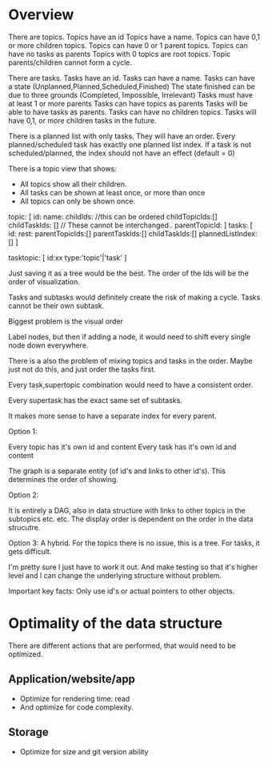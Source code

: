 # Overview

There are topics.
Topics have an id
Topics have a name.
Topics can have 0,1 or more children topics.
Topics can have 0 or 1 parent topics.
Topics can have no tasks as parents
Topics with 0 topics are root topics. 
Topic parents/children cannot form a cycle.

There are tasks.
Tasks have an id.
Tasks can have a name.
Tasks can have a state (Unplanned,Planned,Scheduled,Finished)
The state finished can be due to three grounds (Completed, Impossible, Irrelevant)
Tasks must have at least 1 or more parents
Tasks can have topics as parents
Tasks will be able to have tasks as parents.
Tasks can have no children topics. 
Tasks will have 0,1, or more children tasks in the future.

There is a planned list with only tasks. They will have an order.
Every planned/scheduled task has exactly one planned list index.
If a task is not scheduled/planned, the index should not have an effect (default = 0)

There is a topic view that shows:
- All topics show all their children.
- All tasks can be shown at least once, or more than once
- All topics can only be shown once.

topic:
[
    id:
    name:
    childIds: //this can be ordered
    childTopicIds:[]
    childTaskIds: [] // These cannot be interchanged..
    parentTopicId:
]
tasks:
[
    id:
    rest:
    parentTopicIds:[]
    parentTaskIds:[]
    childTaskIds:[]
    plannedListIndex:[]
]


tasktopic:
[
    id:xx
    type:'topic'|'task'
]

Just saving it as a tree would be the best. The order of the Ids will be the order of visualization.

Tasks and subtasks would definitely create the risk of making a cycle.
Tasks cannot be their own subtask.

Biggest problem is the visual order

Label nodes, but then if adding a node, it would need to shift every single node down everywhere.

There is a also the problem of mixing topics and tasks in the order. Maybe just not do this, and just order the tasks first.

Every task,supertopic combination would need to have a consistent order.

Every supertask has the exact same set of subtasks.


It makes more sense to have a separate index for every parent.


Option 1:

Every topic has it's own id and content
Every task has it's own id and content

The graph is a separate entity (of id's and links to other id's). This determines the order of showing.

Option 2:

It is entirely a DAG, also in data structure with links to other topics in the subtopics etc. etc. The display order is dependent on the order in the data strucutre.

Option 3: A hybrid. For the topics there is no issue, this is a tree.
For tasks, it gets difficult. 

I'm pretty sure I just have to work it out. And make testing so that it's higher level and I can change the underlying structure without problem.

Important key facts:
Only use id's or actual pointers to other objects.

# Optimality of the data structure

There are different actions that are performed, that would need to be optimized.

## Application/website/app

- Optimize for rendering time: read
- And optimize for code complexity.

## Storage

- Optimize for size and git version ability
